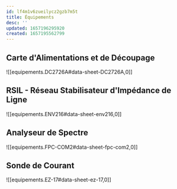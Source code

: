 ```yaml
---
id: lf4m1v6zueilycz2gzb7m5t
title: Équipements
desc: ''
updated: 1657196295920
created: 1657195562799
---
```


## Carte d'Alimentations et de Découpage

![[equipements.DC2726A#data-sheet-DC2726A,0]]

## RSIL - Réseau Stabilisateur d'Impédance de Ligne

![[equipements.ENV216#data-sheet-env216,0]]

## Analyseur de Spectre

![[equipements.FPC-COM2#data-sheet-fpc-com2,0]]

## Sonde de Courant

![[equipements.EZ-17#data-sheet-ez-17,0]]